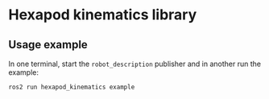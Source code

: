 # Hexapod kinematics library

## Usage example
In one terminal, start the `robot_description` publisher
and in another run the example:
```bash
ros2 run hexapod_kinematics example
```
